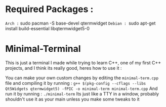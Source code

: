 # Required Packages : 
`Arch :` sudo pacman -S base-devel qtermwidget
`Debian : `sudo apt-get install build-essential libqtermwidget5-0
# Minimal-Terminal
This is just a terminal I made while trying to learn C++, one of my first C++ projects, and I think its really good, heres how to use it : 

You can make your own custom changes by editing the `minimal-term.cpp` file and compiling it by running : 
``g++ $(pkg-config --cflags --libs Qt5Widgets qtermwidget5) -fPIC -o minimal-term minimal-term.cpp``
And run it by running : `./minimal-term`
Its just like a TTY in a window, probably shouldn't use it as your main unless you make some tweaks to it
